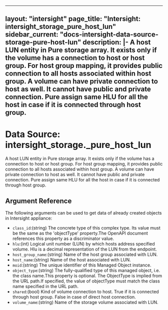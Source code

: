 
---
layout: "intersight"
page_title: "Intersight: intersight_storage_pure_host_lun"
sidebar_current: "docs-intersight-data-source-storage-pure-host-lun"
description: |-
A host LUN entity in Pure storage array. It exists only if the volume has a connection to host or host group. For host group mapping, it provides public connection to all hosts associated within host group. A volume can have private connection to host as well. It cannot have public and private connection. Pure assign same HLU for all the host in case if it is connected through host group.
---

# Data Source: intersight_storage._pure_host_lun
A host LUN entity in Pure storage array. It exists only if the volume has a connection to host or host group. For host group mapping, it provides public connection to all hosts associated within host group. A volume can have private connection to host as well. It cannot have public and private connection. Pure assign same HLU for all the host in case if it is connected through host group.
## Argument Reference
The following arguments can be used to get data of already created objects in Intersight appliance:
* `class_id`:(string) The concrete type of this complex type. Its value must be the same as the 'objectType' property.The OpenAPI document references this property as a discriminator value. 
* `hlu`:(int) Logical unit number (LUN) by which hosts address specified volume. Hlu is a decimal representation of the LUN from the endpoint. 
* `host_group_name`:(string) Name of the host group associated with LUN. 
* `host_name`:(string) Name of the host associated with LUN. 
* `moid`:(string) The unique identifier of this Managed Object instance. 
* `object_type`:(string) The fully-qualified type of this managed object, i.e. the class name.This property is optional. The ObjectType is implied from the URL path.If specified, the value of objectType must match the class name specified in the URL path. 
* `shared`:(bool) Kind of volume connection to host. True if it is connected through host group. False in case of direct host connection. 
* `volume_name`:(string) Name of the storage volume associated with LUN. 
